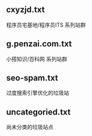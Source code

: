 ## cxyzjd.txt

程序员宅基地/程序员ITS 系列站群

## g.penzai.com.txt

小搭知识/百科网 系列站群

## seo-spam.txt

过度搜索引擎优化的垃圾站

## uncategoried.txt

尚未分类的垃圾站点
